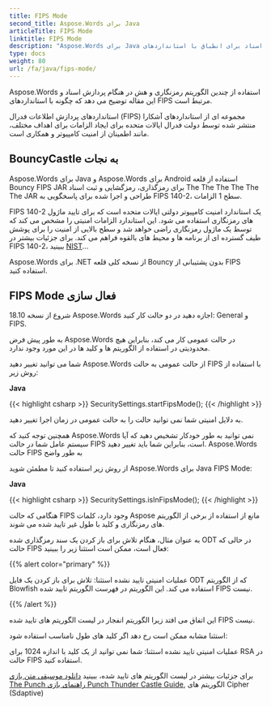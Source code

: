 ```yaml
---
title: FIPS Mode
second_title: Aspose.Words برای Java
articleTitle: FIPS Mode
linktitle: FIPS Mode
description: "Aspose.Words برای Java استفاده از چندین الگوریتم رمزنگاری و هش در هنگام پردازش اسناد برای انطباق با استانداردهای FIPS."
type: docs
weight: 80
url: /fa/java/fips-mode/
---
```


Aspose.Words استفاده از چندین الگوریتم رمزنگاری و هش در هنگام پردازش اسناد و این مقاله توضیح می دهد که چگونه با استانداردهای FIPS مرتبط است.

استانداردهای پردازش اطلاعات فدرال (FIPS) مجموعه ای از استانداردهای آشکارا منتشر شده توسط دولت فدرال ایالات متحده برای ایجاد الزامات برای اهداف مختلف، مانند اطمینان از امنیت کامپیوتر و همکاری است.

## BouncyCastle به نجات

Aspose.Words برای Java و Aspose.Words برای Android استفاده از قلعه Bouncy FIPS JAR برای رمزگذاری، رمزگشایی و ثبت اسناد The The The The The The JAR طراحی و اجرا شده برای پاسخگویی به FIPS 140-2، سطح 1 الزامات.

FIPS 140-2 یک استاندارد امنیت کامپیوتر دولتی ایالات متحده است که برای تایید ماژول های رمزنگاری استفاده می شود. این استاندارد الزامات امنیتی را مشخص می کند که توسط یک ماژول رمزنگاری راضی خواهد شد و سطح بالایی از امنیت را برای پوشش طیف گسترده ای از برنامه ها و محیط های بالقوه فراهم می کند. برای جزئیات بیشتر در FIPS 140-2، ببینید [NIST](https://www.nist.gov/publications/security-requirements-cryptographic-modules-includes-change-notices-1232002?pub_id=902003)...

Aspose.Words برای .NET از نسخه کلی قلعه Bouncy بدون پشتیبانی از FIPS استفاده کنید.

## FIPS Mode فعال سازی

شروع از نسخه 18.10 Aspose.Words اجازه دهید در دو حالت کار کنید: General و FIPS.

به طور پیش فرض Aspose.Words در حالت عمومی کار می کند، بنابراین هیچ محدودیتی در استفاده از الگوریتم ها و کلید ها در این مورد وجود ندارد.

شما می توانید تغییر دهید Aspose.Words از حالت عمومی به حالت FIPS با استفاده از روش زیر:

**Java**

{{< highlight csharp >}}
SecuritySettings.startFipsMode();
{{< /highlight >}}

به دلایل امنیتی شما نمی توانید حالت را به حالت عمومی در زمان اجرا تغییر دهید.

همچنین توجه کنید که Aspose.Words نمی توانید به طور خودکار تشخیص دهید که آیا سیستم عامل شما در حالت FIPS است، بنابراین شما باید تغییر دهید. Aspose.Words حالت FIPS به طور واضح

از روش زیر استفاده کنید تا مطمئن شوید Aspose.Words برای Java FIPS Mode:

**Java**

{{< highlight csharp >}}
SecuritySettings.isInFipsMode();
{{< /highlight >}}

هنگامی که حالت FIPS وجود دارد، کلمات Aspose مانع از استفاده از برخی از الگوریتم های رمزنگاری و کلید با طول غیر تایید شده می شوند.

به عنوان مثال، هنگام تلاش برای باز کردن یک سند رمزگذاری شده ODT در حالی که حالت FIPS فعال است، ممکن است استثنا زیر را ببینید:

{{% alert color="primary" %}}

عملیات امنیتی تایید نشده استثنا: تلاش برای باز کردن یک فایل ODT که از الگوریتم Blowfish استفاده می کند. این الگوریتم در فهرست الگوریتم تایید شده FIPS نیست.

{{% /alert %}}

این اتفاق می افتد زیرا الگوریتم انفجار در لیست الگوریتم های تایید شده FIPS نیست.

استثنا مشابه ممکن است رخ دهد اگر کلید های طول نامناسب استفاده شود:

عملیات امنیتی تایید نشده استثنا: شما نمی توانید از یک کلید با اندازه 1024 برای RSA در حالت FIPS استفاده کنید.

برای جزئیات بیشتر در لیست الگوریتم های تایید شده، ببینید [دانلود موسیقی متن بازی The Punch راهنمای بازی Punch Thunder Castle Guide](https://downloads.bouncycastle.org/fips-java/docs/BC-FJA-UserGuide-1.0.1.pdf), الگوریتم های Cipher (Sdaptive)


